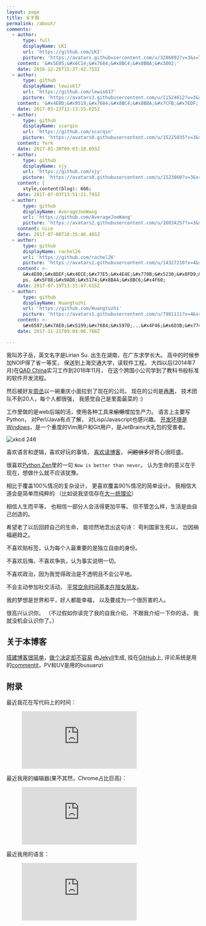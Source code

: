 ```yaml
---
layout: page
title: 关于我
permalink: /about/
comments:
  - author:
      type: full
      displayName: LKI
      url: 'https://github.com/LKI'
      picture: 'https://avatars.githubusercontent.com/u/3286092?v=3&s=73'
    content: '&#x5E05;&#x6C14;&#x7684;&#x8BC4;&#x8BBA;&#x3002;'
    date: 2016-12-26T15:37:42.753Z
  - author:
      type: github
      displayName: lewis617
      url: 'https://github.com/lewis617'
      picture: 'https://avatars3.githubusercontent.com/u/11524612?v=3&s=73'
    content: '&#x4E0D;&#x9519;&#x7684;&#x8BC4;&#x8BBA;&#x7CFB;&#x7EDF;'
    date: 2017-03-23T11:13:55.825Z
  - author:
      type: github
      displayName: scarqin
      url: 'https://github.com/scarqin'
      picture: 'https://avatars0.githubusercontent.com/u/15225835?v=3&s=73'
    content: fork
    date: 2017-03-30T09:03:18.093Z
  - author:
      type: github
      displayName: sjy
      url: 'https://github.com/sjy'
      picture: 'https://avatars0.githubusercontent.com/u/1523060?v=3&s=73'
    content: |
      style,content(blog): 666;
    date: 2017-07-03T13:51:21.793Z
  - author:
      type: github
      displayName: AverageJoeWang
      url: 'https://github.com/AverageJoeWang'
      picture: 'https://avatars2.githubusercontent.com/u/16034257?v=3&s=73'
    content: nice
    date: 2017-07-08T10:35:46.465Z
  - author:
      type: github
      displayName: rachel26
      url: 'https://github.com/rachel26'
      picture: 'https://avatars1.githubusercontent.com/u/14327210?v=4&s=73'
    content: >-
      &#x4E00;&#x8DEF;&#x4ECE;&#x77E5;&#x4E4E;&#x770B;&#x5230;&#x8FD9;&#x91CC;&#x3002;&#x5F88;&#x559C;&#x6B22;&#x4F60;&#x7684;&#x535A;&#x5BA2;~
      ps. &#x5F88;&#x9AD8;&#x5174;&#x8BA4;&#x8BC6;&#x4F60;
    date: 2017-07-19T13:31:47.615Z
  - author:
      type: github
      displayName: Huangtuzhi
      url: 'https://github.com/Huangtuzhi'
      picture: 'https://avatars1.githubusercontent.com/u/7981111?v=4&s=73'
    content: >-
      &#x6587;&#x7AE0;&#x5199;&#x7684;&#x597D;...&#x4F46;&#x6D3B;&#x7740;&#x4E5F;&#x5F88;&#x597D;
    date: 2017-11-21T09:04:06.788Z

---
```


我叫苏子岳，英文名字是Lirian Su.
出生在湖南，在广东求学长大。
高中的时候参加NOIP得了省一等奖，
保送到上海交通大学，读软件工程。
大四以后(2014年7月)在[QAD China][wiki-QAD]实习工作到2016年11月，
在这个跨国小公司学到了教科书般标准的软件开发流程。

然后被好友[周丞][zhoucheng]以一碗重庆小面拉到了现在的公司。
现在的公司是[再惠][kezaihui]，
技术团队不到20人，每个人都很强，
我感觉自己是里面最菜的 :)

工作里做的是web后端的活，使用各种工具来~~偷懒~~增加生产力。
语言上主要写Python， 对Perl/Java有点了解， 对Lisp/Javascript也感兴趣。
[开发环境是Windows][win-env]，是一个重度的Vim用户和Git用户，是JetBrains大礼包的受害者。



![xkcd 246][xkcd-246]

喜欢语言和逻辑，喜欢好玩的事情，
[喜欢读博客][read-blog]，
~~问题很多~~好奇心很旺盛。

很喜欢[Python Zen][python-zen]里的一句
`Now is better than never`。
认为生命的意义在于现在，想做什么就不应该犹豫。

相比于覆盖100%情况的复杂设计，
更喜欢覆盖90%情况的简单设计。
我相信大道会是简单而纯粹的
（比如说我坚信存在[大一统理论][GUT]）

相信人生而平等，
也相信一部分人会活得更加平等。
但不管怎么样，生活是由自己创造的。

希望老了以后回顾自己的生命，
能坦然地念出这句诗：
苟利国家生死以，
岂因祸福避趋之。

不喜欢贴标签，认为每个人最重要的是独立自由的身份。

不喜欢后悔，不喜欢争执，认为事实说明一切。

不喜欢政治，因为我觉得政治是不透明且不会公平地。

不会主动参加社交活动， 
[平常空余时间基本在陪女朋友][my-gf]。

我的梦想是世界和平，好人都能幸福，
以及要成为一个很厉害的人。

很高兴认识你。
（不过假如你读完了我的自我介绍，
不跟我介绍一下你的话，
我就没机会认识你了。）

## 关于本博客

[搭建博客很简单][build-blog]，[做个决定却不容易][why-blog]
由[Jekyll][jekyll.com]生成, 挂在[GitHub][lki.github.io]上,
评论系统是用的[commentit][commentit]，PV和UV是用的busuanzi


## 附录

最近我花在写代码上的时间：

<figure><embed src="https://wakatime.com/share/@65efbae2-afbf-4a69-8ee5-194f43ef9289/37832e6e-1750-417a-96be-0c54efbe71f9.svg" /></figure>

最近我用的编辑器(果不其然，Chrome占比巨高)：

<figure><embed src="https://wakatime.com/share/@65efbae2-afbf-4a69-8ee5-194f43ef9289/6d5b6087-b30c-4d0a-ae8c-d220f6726ce0.svg" /></figure>

最近我用的语言：

<figure><embed src="https://wakatime.com/share/@65efbae2-afbf-4a69-8ee5-194f43ef9289/4c277bb8-b51b-4b37-a867-55332cbb02b1.svg" /></figure>


[sudoku]:         http://cojs.tk/cogs/problem/problem.php?pid=407
[wiki-QAD]:       https://en.wikipedia.org/wiki/QAD_Inc
[python-zen]:     https://www.python.org/dev/peps/pep-0020/
[xkcd-246]:       http://imgs.xkcd.com/comics/labyrinth_puzzle.png
[read-blog]:      http://www.liriansu.com/read-blogs-to-write-blogs
[build-blog]:     /how-this-blog-was-built
[why-blog]:       /why-im-blogging
[jekyll.com]:     http://jekyllrb.com/
[lki.github.io]:  https://github.com/LKI/lki.github.io
[GUT]:            https://en.wikipedia.org/wiki/Grand_Unified_Theory
[my-gf]:          http://www.liriansu.com/how-to-lose-in-rock-paper-scissors
[zhoucheng]:      https://www.zhihu.com/people/ldsink/activities
[kezaihui]:       http://www.kezaihui.com/
[win-env]:        /windows-dev-env
[commentit]:      /use-commentit

